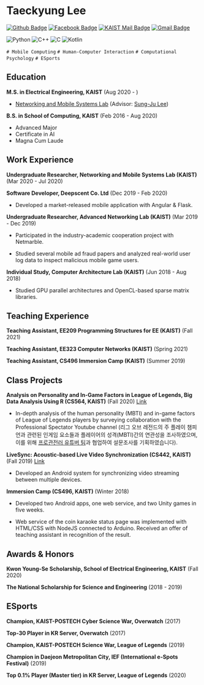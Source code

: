 Taeckyung Lee
=============

[![Github Badge](https://img.shields.io/badge/Github-181717?style=flat-square&logo=Github&logoColor=white)](https://github.com/terry00123)
[![Facebook Badge](https://img.shields.io/badge/facebook-1877f2?style=flat-square&logo=facebook&logoColor=white&link=https://www.facebook.com/profile.php?id=100004804684905)](https://www.facebook.com/profile.php?id=100004804684905)
[![KAIST Mail Badge](https://img.shields.io/badge/KAIST_Mail-1487c8?style=flat-square&logo=Gmail&logoColor=white&link=mailto:terry00123@kaist.ac.kr)](mailto:terry00123@kaist.ac.kr)
[![Gmail Badge](https://img.shields.io/badge/Gmail-d14836?style=flat-square&logo=Gmail&logoColor=white&link=mailto:terry00123@gmail.com)](mailto:terry00123@gmail.com)

![Python](https://img.shields.io/badge/-Python-3776AB?style=flat&logo=python&logoColor=FFFFFF)
![C++](https://img.shields.io/badge/-C++-00599C?style=flat&logo=c%2B%2B&logoColor=FFFFFF)
![C](https://img.shields.io/badge/-C-888888?style=flat&logo=c&logoColor=FFFFFF)
![Kotlin](https://img.shields.io/badge/-Kotlin-0095D5?style=flat&logo=kotlin&logoColor=FFFFFF)

`# Mobile Computing` `# Human-Computer Interaction` `# Computational Psychology` `# ESports`


Education
---------

**M.S. in Electrical Engineering, KAIST** (Aug 2020 - )

- [Networking and Mobile Systems Lab](https://nmsl.kaist.ac.kr) (Advisor: [Sung-Ju Lee](https://sites.google.com/site/wewantsj/))

**B.S. in School of Computing, KAIST** (Feb 2016 - Aug 2020)

- Advanced Major
- Certificate in AI
- Magna Cum Laude


Work Experience
---------------

**Undergraduate Researcher, Networking and Mobile Systems Lab (KAIST)** (Mar 2020 - Jul 2020)

**Software Developer, Deepscent Co. Ltd** (Dec 2019 - Feb 2020)

- Developed a market-released mobile application with Angular & Flask.

**Undergraduate Researcher, Advanced Networking Lab (KAIST)** (Mar 2019 - Dec 2019)

- Participated in the industry-academic cooperation project with Netmarble.

- Studied several mobile ad fraud papers and analyzed real-world user log data to inspect malicious mobile game users.

**Individual Study, Computer Architecture Lab (KAIST)** (Jun 2018 - Aug 2018)

- Studied GPU parallel architectures and OpenCL-based sparse matrix libraries.


Teaching Experience
-------------------

**Teaching Assistant, EE209 Programming Structures for EE (KAIST)** (Fall 2021)

**Teaching Assistant, EE323 Computer Networks (KAIST)** (Spring 2021)

**Teaching Assistant, CS496 Immersion Camp (KAIST)** (Summer 2019)


Class Projects
--------------

**Analysis on Personality and In-Game Factors in League of Legends, Big Data Analysis Using R (CS564, KAIST)** (Fall 2020) [Link](https://github.com/terry00123/CS564-LoL-Personality)

- In-depth analysis of the human personality (MBTI) and in-game factors of League of Legends players by surveying collaboration with the Professional Spectator Youtube channel (리그 오브 레전드의 주 플레이 챔피언과 관련된 인게임 요소들과 플레이어의 성격(MBTI)간의 연관성을 조사하였으며, 이를 위해 [프로관전러 유튜버 팀](https://www.youtube.com/channel/UCqI5lyTpC79pOy2D-VXAMdA)과 협업하여 설문조사를 기획하였습니다).


**LiveSync: Acoustic-based Live Video Synchronization (CS442, KAIST)** (Fall 2019) [Link](https://github.com/terry00123/livesync)

- Developed an Android system for synchronizing video streaming between multiple devices.

**Immersion Camp (CS496, KAIST)** (Winter 2018)

- Developed two Android apps, one web service, and two Unity games in five weeks.

- Web service of the coin karaoke status page was implemented with HTML/CSS with NodeJS connected to Arduino. Received an offer of teaching assistant in recognition of the result.



Awards & Honors
---------------

**Kwon Young-Se Scholarship, School of Electrical Engineering, KAIST** (Fall 2020)

**The National Scholarship for Science and Engineering** (2018 - 2019)


ESports
--------

**Champion, KAIST-POSTECH Cyber Science War, Overwatch** (2017)

**Top-30 Player in KR Server, Overwatch** (2017)

**Champion, KAIST-POSTECH Science War, League of Legends** (2019)

**Champion in Daejeon Metropolitan City, IEF (International e-Spots Festival)** (2019)

**Top 0.1% Player (Master tier) in KR Server, League of Legends** (2020)


<!--
**terry00123/terry00123** is a ✨ _special_ ✨ repository because its `README.md` (this file) appears on your GitHub profile.

Here are some ideas to get you started:

- 🔭 I’m currently working on ...
- 🌱 I’m currently learning ...
- 👯 I’m looking to collaborate on ...
- 🤔 I’m looking for help with ...
- 💬 Ask me about ...
- 📫 How to reach me: ...
- 😄 Pronouns: ...
- ⚡ Fun fact: ...
-->

